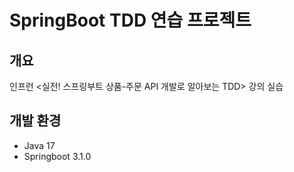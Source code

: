 # SpringBoot TDD 연습 프로젝트
## 개요
인프런 <실전! 스프링부트 상품-주문 API 개발로 알아보는 TDD> 강의 실습

## 개발 환경
- Java 17
- Springboot 3.1.0
